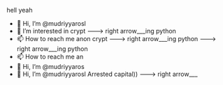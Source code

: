 hell yeah
- 👋 Hi, I’m @mudriyyarosl
- 👀 I’m interested in crypt
---> right arrow___ing python
- 📫 How to reach me anon
 crypt
---> right arrow___ing python
---> right arrow___ing python
- 📫 How to reach me an
- 👋 Hi, I’m @mudriyyaros
- 👋 Hi, I’m @mudriyyarosl
Arrested capital))
---> right arrow___
